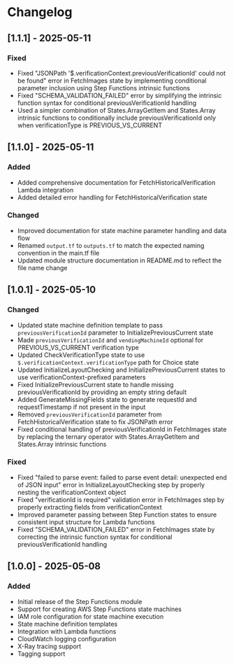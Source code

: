 # Changelog

## [1.1.1] - 2025-05-11

### Fixed
- Fixed "JSONPath '$.verificationContext.previousVerificationId' could not be found" error in FetchImages state by implementing conditional parameter inclusion using Step Functions intrinsic functions
- Fixed "SCHEMA_VALIDATION_FAILED" error by simplifying the intrinsic function syntax for conditional previousVerificationId handling
- Used a simpler combination of States.ArrayGetItem and States.Array intrinsic functions to conditionally include previousVerificationId only when verificationType is PREVIOUS_VS_CURRENT

## [1.1.0] - 2025-05-11

### Added
- Added comprehensive documentation for FetchHistoricalVerification Lambda integration
- Added detailed error handling for FetchHistoricalVerification state

### Changed
- Improved documentation for state machine parameter handling and data flow
- Renamed `output.tf` to `outputs.tf` to match the expected naming convention in the main.tf file
- Updated module structure documentation in README.md to reflect the file name change

## [1.0.1] - 2025-05-10

### Changed
- Updated state machine definition template to pass `previousVerificationId` parameter to InitializePreviousCurrent state
- Made `previousVerificationId` and `vendingMachineId` optional for PREVIOUS_VS_CURRENT verification type
- Updated CheckVerificationType state to use `$.verificationContext.verificationType` path for Choice state
- Updated InitializeLayoutChecking and InitializePreviousCurrent states to use verificationContext-prefixed parameters
- Fixed InitializePreviousCurrent state to handle missing previousVerificationId by providing an empty string default
- Added GenerateMissingFields state to generate requestId and requestTimestamp if not present in the input
- Removed `previousVerificationId` parameter from FetchHistoricalVerification state to fix JSONPath error
- Fixed conditional handling of previousVerificationId in FetchImages state by replacing the ternary operator with States.ArrayGetItem and States.Array intrinsic functions

### Fixed
- Fixed "failed to parse event: failed to parse event detail: unexpected end of JSON input" error in InitializeLayoutChecking step by properly nesting the verificationContext object
- Fixed "verificationId is required" validation error in FetchImages step by properly extracting fields from verificationContext
- Improved parameter passing between Step Function states to ensure consistent input structure for Lambda functions
- Fixed "SCHEMA_VALIDATION_FAILED" error in FetchImages state by correcting the intrinsic function syntax for conditional previousVerificationId handling

## [1.0.0] - 2025-05-08

### Added
- Initial release of the Step Functions module
- Support for creating AWS Step Functions state machines
- IAM role configuration for state machine execution
- State machine definition templates
- Integration with Lambda functions
- CloudWatch logging configuration
- X-Ray tracing support
- Tagging support
